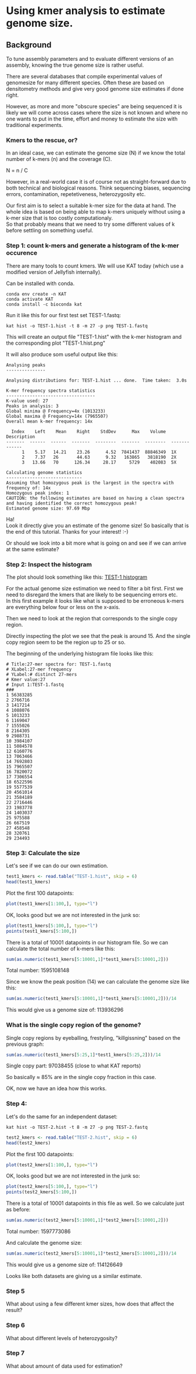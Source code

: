 # Using kmer analysis to estimate genome size.  

## Background
To tune assembly parameters and to evaluate different versions of an assembly, knowing the true genome size is rather useful.  

There are several databases that compile experimental values of genomesize for many different species. Often these are based on densitometry methods and give very good genome size estimates if done right.

However, as more and more "obscure species" are being sequenced it is likely we will come across cases where the size is not known and where no one wants to put in the time, effort and money to estimate the size with traditional experiments.


### Kmers to the rescue, or?
In an ideal case, we can estimate the genome size (N) if we know the total number of k-mers (n) and the coverage (C).

N = n / C

However, in a real-world case it is of course not as straight-forward due to both technical and biological reasons.
Think sequencing biases, sequencing errors, contamination, repetetiveness, heterozygosity etc. 


Our first aim is to select a suitable k-mer size for the data at hand. 
The whole idea is based on being able to map k-mers uniquely without using a k-mer size that is too costly computationaly.  
So that probably means that we need to try some different values of k before settling on something useful.

### Step 1: count k-mers and generate a histogram of the k-mer occurence
There are many tools to count kmers. We will use KAT today (which use a modified version of Jellyfish internally).

Can be installed with conda.
```
conda env create -n KAT
conda activate KAT
conda install -c bioconda kat
```

Run it like this for our first test set TEST-1.fastq:
```
kat hist -o TEST-1.hist -t 8 -m 27 -p png TEST-1.fastq
```

This will create an output file "TEST-1.hist" with the k-mer histogram and the corresponding plot "TEST-1.hist.png"  

It will also produce som useful output like this:  
```
Analysing peaks  
---------------

Analysing distributions for: TEST-1.hist ... done.  Time taken:  3.0s

K-mer frequency spectra statistics
----------------------------------
K-value used: 27
Peaks in analysis: 3
Global minima @ Frequency=4x (1013233)
Global maxima @ Frequency=14x (7965507)
Overall mean k-mer frequency: 14x

  Index    Left    Mean    Right    StdDev      Max    Volume  Description
-------  ------  ------  -------  --------  -------  --------  -------------
      1    5.17   14.21    23.26      4.52  7841437  88846349  1X
      2    7.37   26       44.63      9.32   163865   3818190  2X
      3   13.66   70      126.34     28.17     5729    402083  5X

Calculating genome statistics
-----------------------------
Assuming that homozygous peak is the largest in the spectra with frequency of: 14x
Homozygous peak index: 1
CAUTION: the following estimates are based on having a clean spectra and having identified the correct homozygous peak!
Estimated genome size: 97.69 Mbp
```

Ha!  
Look it directly give you an estimate of the genome size! 
So basically that is the end of this tutorial. Thanks for your interest! :-)  

Or should we look into a bit more what is going on and see if we can arrive at the same estimate?

### Step 2: Inspect the histogram
The plot should look something like this:
[TEST-1 histogram](./img/TEST-1.hist.png)

For the actual genome size estimation we need to filter a bit first.
First we need to disregard the kmers that are likely to be sequencing errors etc.  
In this first example it looks like what is supposed to be erroneous k-mers are everything below four or less on the x-axis.

Then we need to look at the region that corresponds to the single copy region.

Directly inspecting the plot we see that the peak is around 15. And the single copy region seem to be the region up to 25 or so.

The beginning of the underlying histogram file looks like this:
```
# Title:27-mer spectra for: TEST-1.fastq
# XLabel:27-mer frequency
# YLabel:# distinct 27-mers
# Kmer value:27
# Input 1:TEST-1.fastq
###
1 56383285
2 2766716
3 1417214
4 1088076
5 1013233
6 1169047
7 1555026
8 2164305
9 2988731
10 3984107
11 5084578
12 6160776
13 7063466
14 7692803
15 7965507
16 7820072
17 7306554
18 6522596
19 5577539
20 4561014
21 3584189
22 2716446
23 1983778
24 1403037
25 975588
26 667519
27 458548
28 320761
29 234493
```

### Step 3: Calculate the size
Let's see if we can do our own estimation.

```r
test1_kmers <- read.table("TEST-1.hist", skip = 6)
head(test1_kmers)
```

Plot the first 100 datapoints:
```r
plot(test1_kmers[1:100,], type="l")
```

OK, looks good but we are not interested in the junk so:
```r
plot(test1_kmers[5:100,], type="l")
points(test1_kmers[5:100,])
```

There is a total of 10001 datapoints in our histogram file.
So we can calculate the total number of k-mers like this:
```r
sum(as.numeric(test1_kmers[5:10001,1]*test1_kmers[5:10001,2]))
```
Total number: 1595108148


Since we know the peak position (14) we can calculate the genome size like this:

```r
sum(as.numeric(test1_kmers[5:10001,1]*test1_kmers[5:10001,2]))/14 
```
This would give us a genome size of: 113936296

### What is the single copy region of the genome?
Single copy regions by eyeballing, frestyling, "killgissning" based on the previous graph:

```r
sum(as.numeric(test1_kmers[5:25,1]*test1_kmers[5:25,2]))/14
```
Single copy part: 97038455 (close to what KAT reports)

So basically ≈ 85% are in the single copy fraction in this case.

OK, now we have an idea how this works.

### Step 4:

Let's do the same for an independent dataset:
```
kat hist -o TEST-2.hist -t 8 -m 27 -p png TEST-2.fastq
```

```r
test2_kmers <- read.table("TEST-2.hist", skip = 6)
head(test2_kmers)
```

Plot the first 100 datapoints:
```r
plot(test2_kmers[1:100,], type="l")
```

OK, looks good but we are not interested in the junk so:
```r
plot(test2_kmers[5:100,], type="l")
points(test2_kmers[5:100,])
```

There is a total of 10001 datapoints in this file as well.
So we calculate just as before:
```r
sum(as.numeric(test2_kmers[5:10001,1]*test2_kmers[5:10001,2]))
```
Total number: 1597773086

And calculate the genome size:

```r
sum(as.numeric(test2_kmers[5:10001,1]*test2_kmers[5:10001,2]))/14 
```
This would give us a genome size of: 114126649 

Looks like both datasets are giving us a similar estimate.

### Step 5
What about using a few different kmer sizes, how does that affect the result?

### Step 6
What about different levels of heterozygosity?

### Step 7
What about amount of data used for estimation?
